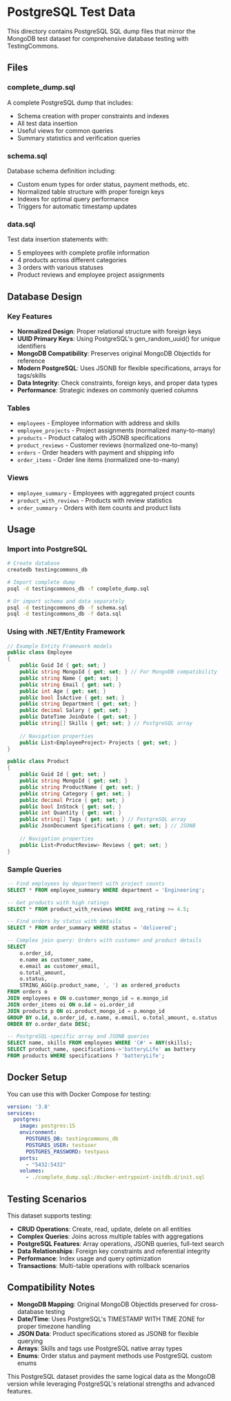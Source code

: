# PostgreSQL Test Data

This directory contains PostgreSQL SQL dump files that mirror the MongoDB test dataset for comprehensive database testing with TestingCommons.

## Files

### complete_dump.sql
A complete PostgreSQL dump that includes:
- Schema creation with proper constraints and indexes
- All test data insertion
- Useful views for common queries
- Summary statistics and verification queries

### schema.sql
Database schema definition including:
- Custom enum types for order status, payment methods, etc.
- Normalized table structure with proper foreign keys
- Indexes for optimal query performance
- Triggers for automatic timestamp updates

### data.sql
Test data insertion statements with:
- 5 employees with complete profile information
- 4 products across different categories
- 3 orders with various statuses
- Product reviews and employee project assignments

## Database Design

### Key Features
- **Normalized Design**: Proper relational structure with foreign keys
- **UUID Primary Keys**: Using PostgreSQL's gen_random_uuid() for unique identifiers
- **MongoDB Compatibility**: Preserves original MongoDB ObjectIds for reference
- **Modern PostgreSQL**: Uses JSONB for flexible specifications, arrays for tags/skills
- **Data Integrity**: Check constraints, foreign keys, and proper data types
- **Performance**: Strategic indexes on commonly queried columns

### Tables
- `employees` - Employee information with address and skills
- `employee_projects` - Project assignments (normalized many-to-many)
- `products` - Product catalog with JSONB specifications
- `product_reviews` - Customer reviews (normalized one-to-many)
- `orders` - Order headers with payment and shipping info
- `order_items` - Order line items (normalized one-to-many)

### Views
- `employee_summary` - Employees with aggregated project counts
- `product_with_reviews` - Products with review statistics
- `order_summary` - Orders with item counts and product lists

## Usage

### Import into PostgreSQL

```bash
# Create database
createdb testingcommons_db

# Import complete dump
psql -d testingcommons_db -f complete_dump.sql

# Or import schema and data separately
psql -d testingcommons_db -f schema.sql
psql -d testingcommons_db -f data.sql
```

### Using with .NET/Entity Framework

```csharp
// Example Entity Framework models
public class Employee
{
    public Guid Id { get; set; }
    public string MongoId { get; set; } // For MongoDB compatibility
    public string Name { get; set; }
    public string Email { get; set; }
    public int Age { get; set; }
    public bool IsActive { get; set; }
    public string Department { get; set; }
    public decimal Salary { get; set; }
    public DateTime JoinDate { get; set; }
    public string[] Skills { get; set; } // PostgreSQL array
    
    // Navigation properties
    public List<EmployeeProject> Projects { get; set; }
}

public class Product
{
    public Guid Id { get; set; }
    public string MongoId { get; set; }
    public string ProductName { get; set; }
    public string Category { get; set; }
    public decimal Price { get; set; }
    public bool InStock { get; set; }
    public int Quantity { get; set; }
    public string[] Tags { get; set; } // PostgreSQL array
    public JsonDocument Specifications { get; set; } // JSONB
    
    // Navigation properties
    public List<ProductReview> Reviews { get; set; }
}
```

### Sample Queries

```sql
-- Find employees by department with project counts
SELECT * FROM employee_summary WHERE department = 'Engineering';

-- Get products with high ratings
SELECT * FROM product_with_reviews WHERE avg_rating >= 4.5;

-- Find orders by status with details
SELECT * FROM order_summary WHERE status = 'delivered';

-- Complex join query: Orders with customer and product details
SELECT 
    o.order_id,
    e.name as customer_name,
    e.email as customer_email,
    o.total_amount,
    o.status,
    STRING_AGG(p.product_name, ', ') as ordered_products
FROM orders o
JOIN employees e ON o.customer_mongo_id = e.mongo_id
JOIN order_items oi ON o.id = oi.order_id
JOIN products p ON oi.product_mongo_id = p.mongo_id
GROUP BY o.id, o.order_id, e.name, e.email, o.total_amount, o.status
ORDER BY o.order_date DESC;

-- PostgreSQL-specific array and JSONB queries
SELECT name, skills FROM employees WHERE 'C#' = ANY(skills);
SELECT product_name, specifications->'batteryLife' as battery 
FROM products WHERE specifications ? 'batteryLife';
```

## Docker Setup

You can use this with Docker Compose for testing:

```yaml
version: '3.8'
services:
  postgres:
    image: postgres:15
    environment:
      POSTGRES_DB: testingcommons_db
      POSTGRES_USER: testuser
      POSTGRES_PASSWORD: testpass
    ports:
      - "5432:5432"
    volumes:
      - ./complete_dump.sql:/docker-entrypoint-initdb.d/init.sql
```

## Testing Scenarios

This dataset supports testing:
- **CRUD Operations**: Create, read, update, delete on all entities
- **Complex Queries**: Joins across multiple tables with aggregations
- **PostgreSQL Features**: Array operations, JSONB queries, full-text search
- **Data Relationships**: Foreign key constraints and referential integrity
- **Performance**: Index usage and query optimization
- **Transactions**: Multi-table operations with rollback scenarios

## Compatibility Notes

- **MongoDB Mapping**: Original MongoDB ObjectIds preserved for cross-database testing
- **Date/Time**: Uses PostgreSQL's TIMESTAMP WITH TIME ZONE for proper timezone handling
- **JSON Data**: Product specifications stored as JSONB for flexible querying
- **Arrays**: Skills and tags use PostgreSQL native array types
- **Enums**: Order status and payment methods use PostgreSQL custom enums

This PostgreSQL dataset provides the same logical data as the MongoDB version while leveraging PostgreSQL's relational strengths and advanced features.
